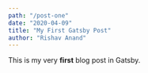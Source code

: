 ```yaml
---
path: "/post-one"
date: "2020-04-09"
title: "My First Gatsby Post"
author: "Rishav Anand"
---
```


This is my very **first** blog post in Gatsby.